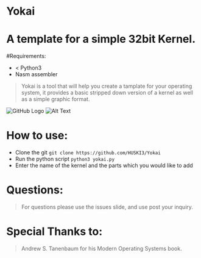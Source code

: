 # Yokai
# A template for a simple 32bit Kernel. 

#Requirements:
  - < Python3
  - Nasm assembler

> Yokai is a tool that will help you create a tamplate for your operating system, it provides a basic stripped down version of a kernel as well as a simple graphic format.

![GitHub Logo](https://scontent-ams4-1.cdninstagram.com/v/t51.2885-15/sh0.08/e35/s750x750/75231115_107046013944484_4786676083872283259_n.jpg?_nc_ht=scontent-ams4-1.cdninstagram.com&_nc_cat=104&oh=b953e5a92369ad92eda0311d5aa7f53e&oe=5E7FA32C)
![Alt Text](url)

# How to use:
* Clone the git
`git clone https://github.com/HUSKI3/Yokai`
* Run the python script
`python3 yokai.py`
* Enter the name of the kernel and the parts which you would like to add

# Questions:
>For questions please use the issues slide, and use post your inquiry.

# Special Thanks to:
>Andrew S. Tanenbaum for his Modern Operating Systems book.
